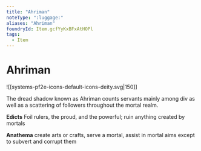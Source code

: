 ```yaml
---
title: "Ahriman"
noteType: ":luggage:"
aliases: "Ahriman"
foundryId: Item.gcfYyKxBFxAtHOPl
tags:
  - Item
---
```


# Ahriman
![[systems-pf2e-icons-default-icons-deity.svg|150]]

The dread shadow known as Ahriman counts servants mainly among div as well as a scattering of followers throughout the mortal realm.

**Edicts** Foil rulers, the proud, and the powerful; ruin anything created by mortals

**Anathema** create arts or crafts, serve a mortal, assist in mortal aims except to subvert and corrupt them
